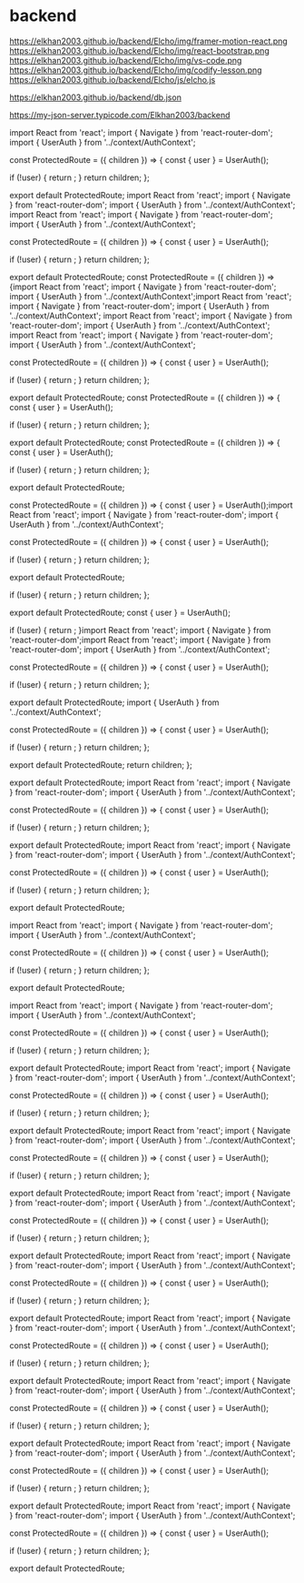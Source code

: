 # backend
https://elkhan2003.github.io/backend/Elcho/img/framer-motion-react.png
https://elkhan2003.github.io/backend/Elcho/img/react-bootstrap.png
https://elkhan2003.github.io/backend/Elcho/img/vs-code.png
https://elkhan2003.github.io/backend/Elcho/img/codify-lesson.png
https://elkhan2003.github.io/backend/Elcho/js/elcho.js

https://elkhan2003.github.io/backend/db.json

https://my-json-server.typicode.com/Elkhan2003/backend


import React from 'react';
import { Navigate } from 'react-router-dom';
import { UserAuth } from '../context/AuthContext';

const ProtectedRoute = ({ children }) => {
  const { user } = UserAuth();

  if (!user) {
    return <Navigate to='/login' />;
  }
  return children;
};

export default ProtectedRoute;
import React from 'react';
import { Navigate } from 'react-router-dom';
import { UserAuth } from '../context/AuthContext';
import React from 'react';
import { Navigate } from 'react-router-dom';
import { UserAuth } from '../context/AuthContext';

const ProtectedRoute = ({ children }) => {
  const { user } = UserAuth();

  if (!user) {
    return <Navigate to='/login' />;
  }
  return children;
};

export default ProtectedRoute;
const ProtectedRoute = ({ children }) => {import React from 'react';
import { Navigate } from 'react-router-dom';
import { UserAuth } from '../context/AuthContext';import React from 'react';
import { Navigate } from 'react-router-dom';
import { UserAuth } from '../context/AuthContext';
import React from 'react';
import { Navigate } from 'react-router-dom';
import { UserAuth } from '../context/AuthContext';
import React from 'react';
import { Navigate } from 'react-router-dom';
import { UserAuth } from '../context/AuthContext';

const ProtectedRoute = ({ children }) => {
  const { user } = UserAuth();

  if (!user) {
    return <Navigate to='/login' />;
  }
  return children;
};

export default ProtectedRoute;
const ProtectedRoute = ({ children }) => {
  const { user } = UserAuth();

  if (!user) {
    return <Navigate to='/login' />;
  }
  return children;
};

export default ProtectedRoute;
const ProtectedRoute = ({ children }) => {
  const { user } = UserAuth();

  if (!user) {
    return <Navigate to='/login' />;
  }
  return children;
};

export default ProtectedRoute;

const ProtectedRoute = ({ children }) => {
  const { user } = UserAuth();import React from 'react';
import { Navigate } from 'react-router-dom';
import { UserAuth } from '../context/AuthContext';

const ProtectedRoute = ({ children }) => {
  const { user } = UserAuth();

  if (!user) {
    return <Navigate to='/login' />;
  }
  return children;
};

export default ProtectedRoute;

  if (!user) {
    return <Navigate to='/login' />;
  }
  return children;
};

export default ProtectedRoute;
  const { user } = UserAuth();

  if (!user) {
    return <Navigate to='/login' />;
  }import React from 'react';
import { Navigate } from 'react-router-dom';import React from 'react';
import { Navigate } from 'react-router-dom';
import { UserAuth } from '../context/AuthContext';

const ProtectedRoute = ({ children }) => {
  const { user } = UserAuth();

  if (!user) {
    return <Navigate to='/login' />;
  }
  return children;
};

export default ProtectedRoute;
import { UserAuth } from '../context/AuthContext';

const ProtectedRoute = ({ children }) => {
  const { user } = UserAuth();

  if (!user) {
    return <Navigate to='/login' />;
  }
  return children;
};

export default ProtectedRoute;
  return children;
};

export default ProtectedRoute;
import React from 'react';
import { Navigate } from 'react-router-dom';
import { UserAuth } from '../context/AuthContext';

const ProtectedRoute = ({ children }) => {
  const { user } = UserAuth();

  if (!user) {
    return <Navigate to='/login' />;
  }
  return children;
};

export default ProtectedRoute;
import React from 'react';
import { Navigate } from 'react-router-dom';
import { UserAuth } from '../context/AuthContext';

const ProtectedRoute = ({ children }) => {
  const { user } = UserAuth();

  if (!user) {
    return <Navigate to='/login' />;
  }
  return children;
};

export default ProtectedRoute;

import React from 'react';
import { Navigate } from 'react-router-dom';
import { UserAuth } from '../context/AuthContext';

const ProtectedRoute = ({ children }) => {
  const { user } = UserAuth();

  if (!user) {
    return <Navigate to='/login' />;
  }
  return children;
};

export default ProtectedRoute;

import React from 'react';
import { Navigate } from 'react-router-dom';
import { UserAuth } from '../context/AuthContext';

const ProtectedRoute = ({ children }) => {
  const { user } = UserAuth();

  if (!user) {
    return <Navigate to='/login' />;
  }
  return children;
};

export default ProtectedRoute;
import React from 'react';
import { Navigate } from 'react-router-dom';
import { UserAuth } from '../context/AuthContext';

const ProtectedRoute = ({ children }) => {
  const { user } = UserAuth();

  if (!user) {
    return <Navigate to='/login' />;
  }
  return children;
};

export default ProtectedRoute;
import React from 'react';
import { Navigate } from 'react-router-dom';
import { UserAuth } from '../context/AuthContext';

const ProtectedRoute = ({ children }) => {
  const { user } = UserAuth();

  if (!user) {
    return <Navigate to='/login' />;
  }
  return children;
};

export default ProtectedRoute;
import React from 'react';
import { Navigate } from 'react-router-dom';
import { UserAuth } from '../context/AuthContext';

const ProtectedRoute = ({ children }) => {
  const { user } = UserAuth();

  if (!user) {
    return <Navigate to='/login' />;
  }
  return children;
};

export default ProtectedRoute;
import React from 'react';
import { Navigate } from 'react-router-dom';
import { UserAuth } from '../context/AuthContext';

const ProtectedRoute = ({ children }) => {
  const { user } = UserAuth();

  if (!user) {
    return <Navigate to='/login' />;
  }
  return children;
};

export default ProtectedRoute;
import React from 'react';
import { Navigate } from 'react-router-dom';
import { UserAuth } from '../context/AuthContext';

const ProtectedRoute = ({ children }) => {
  const { user } = UserAuth();

  if (!user) {
    return <Navigate to='/login' />;
  }
  return children;
};

export default ProtectedRoute;
import React from 'react';
import { Navigate } from 'react-router-dom';
import { UserAuth } from '../context/AuthContext';

const ProtectedRoute = ({ children }) => {
  const { user } = UserAuth();

  if (!user) {
    return <Navigate to='/login' />;
  }
  return children;
};

export default ProtectedRoute;
import React from 'react';
import { Navigate } from 'react-router-dom';
import { UserAuth } from '../context/AuthContext';

const ProtectedRoute = ({ children }) => {
  const { user } = UserAuth();

  if (!user) {
    return <Navigate to='/login' />;
  }
  return children;
};

export default ProtectedRoute;
import React from 'react';
import { Navigate } from 'react-router-dom';
import { UserAuth } from '../context/AuthContext';

const ProtectedRoute = ({ children }) => {
  const { user } = UserAuth();

  if (!user) {
    return <Navigate to='/login' />;
  }
  return children;
};

export default ProtectedRoute;

